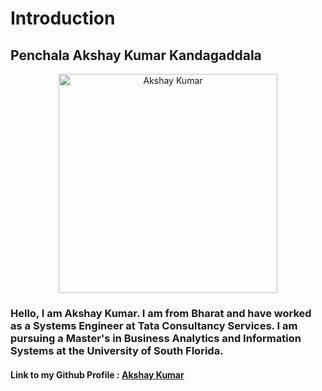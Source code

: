# Introduction

## Penchala Akshay Kumar Kandagaddala

<p align="center">
  <img src="https://github.com/username/repo/raw/main/path/to/your/image.jpg" width="350" alt="Akshay Kumar">
</p>

### Hello, I am Akshay Kumar. I am from Bharat and have worked as a Systems Engineer at Tata Consultancy Services. I am pursuing a Master's in Business Analytics and Information Systems at the University of South Florida.

#### Link to my Github Profile : [Akshay Kumar](https://github.com/pk1akshay)
